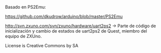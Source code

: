 Basado en PS2Emu:

https://github.com/dkudrow/arduino/blob/master/PS2Emu

http://svn.zxuno.com/svn/zxuno/hardware/uart2ps2 -> Parte de código de inicialización y cambio de estados de uart2ps2 de Quest, miembro del equipo de ZXUno.

License is Creative Commons by SA
